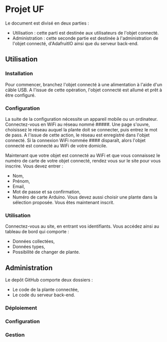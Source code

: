 # Projet UF

Le document est divisé en deux parties :
- Utilisation : cette parti est destinée aux utilisateurs de l'objet connecté.
- Administration : cette seconde partie est destinée à l'administration de l'objet connecté, d'AdafruitIO ainsi que du serveur back-end.

## Utilisation

### Installation

Pour commencer, branchez l'objet connecté à une alimentation à l'aide d'un câble USB.
A l'issue de cette opération, l'objet connecté est allumé et prêt à être configuré.

### Configuration

La suite de la configuration nécessite un appareil mobile ou un ordinateur.
Connectez-vous en WiFi au réseau nommé #####. Une page s'ouvre, choisissez le réseau auquel la plante doit se connecter, puis entrez le mot de pass.
A l'issue de cette action, le réseau est enregistré dans l'objet connecté.
Si la connexion WiFi nommée #### disparaît, alors l'objet connecté est connecté au WiFi de votre domicile.

Maintenant que votre objet est connecté au WiFi et que vous connaissez le numéro de carte de votre objet connecté, rendez vous sur le site pour vous inscrire.
Vous devez entrer :
- Nom,
- Prénom,
- Email,
- Mot de passe et sa confirmation,
- Numéro de carte Arduino.
Vous devez aussi choisir une plante dans la sélection proposée. Vous êtes maintenant inscrit.

### Utilisation

Connectez-vous au site, en entrant vos identifiants. Vous accédez ainsi au tableau de bord qui comporte :
- Données collectées,
- Données types,
- Possibilité de changer de plante.

## Administration

Le depôt GitHub comporte deux dossiers :
- Le code de la plante connectée,
- Le code du serveur back-end.

### Déploiement

### Configuration

### Gestion